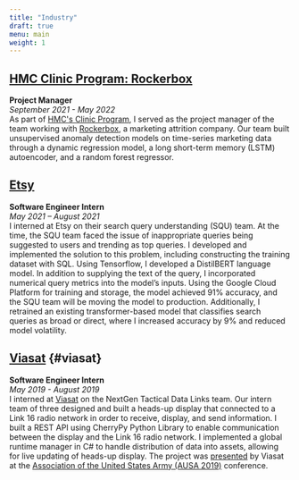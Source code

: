 ```yaml
---
title: "Industry"
draft: true
menu: main
weight: 1
---
```


<!-- I am an undergraduate studying mathematics and computer science at [Harvey Mudd College](https://www.hmc.edu/), where I am a [Harvey S. Mudd Merit Scholar](https://www.hmc.edu/admission/afford/scholarships-and-grants/merit-based-scholarships/harvey-s-mudd-merit-award). I am advised by [Professor George D. Montañez](https://www.cs.hmc.edu/~montanez/) and [Professor Dagan Karp](https://www.math.hmc.edu/~dk/). I am a member of the [AMISTAD Lab](https://www.cs.hmc.edu/~montanez/amistad.html), led by Professor Montañez, where I conduct research in theoretical machine learning. I have also worked with [Profesesor Weiqing Gu](https://math.hmc.edu/gu/) in geometric deep learning. I will be graduating from Harvey Mudd College with a B.S. in May 2022. I hope to pursue a Ph.D. in computer science next year focusing on deep learning and reinforcement learning.

Last Updated: November 2021. -->

## [HMC Clinic Program: Rockerbox](https://www.clinic.cs.hmc.edu/)
**Project Manager**  
*September 2021 - May 2022*  
As part of [HMC's Clinic Program](https://www.clinic.cs.hmc.edu/), I served as the project manager of the team working with [Rockerbox](https://www.rockerbox.com/), a marketing attrition company. Our team built unsupervised anomaly detection models on time-series marketing data through a dynamic regression model, a long short-term memory (LSTM) autoencoder, and a random forest regressor.


## [Etsy](https://www.etsy.com/)
**Software Engineer Intern**  
*May 2021 – August 2021*  
I interned at Etsy on their search query understanding (SQU) team. At the time, the SQU team faced the issue of inappropriate queries being suggested to users and trending as top queries. I developed and implemented the solution to this problem, including constructing the training dataset with SQL. Using Tensorflow, I developed a DistilBERT language model. In addition to supplying the text of the query, I incorporated numerical query metrics into the model’s inputs. Using the Google Cloud Platform for training and storage, the model achieved 91% accuracy, and the SQU team will be moving the model to production. Additionally, I retrained an existing transformer-based model that classifies search queries as broad or direct, where I increased accuracy by 9% and reduced model volatility.


## [Viasat](https://www.viasat.com/) {#viasat}
**Software Engineer Intern**  
*May 2019 - August 2019*  
I interned at [Viasat](https://www.viasat.com/) on the NextGen Tactical Data Links team. Our intern team of three designed and built a heads-up display that connected to a Link 16 radio network in order to receive, display, and send information. I built a REST API using CherryPy Python Library to enable communication between the display and the Link 16 radio network. I implemented a global runtime manager in C# to handle distribution of data into assets, allowing for live updating of heads-up display. The project was [presented](https://www.linkedin.com/posts/viasat-government_ausa2019-nationalasset-activity-6591002603256115200-3vmt) by Viasat at the [Association of the United States Army (AUSA 2019)](https://www.ausa.org/meet) conference. 


<!-- I enabled communication between the display and the Link 16 radio network. To achieve two-way communication, I exposed URL routes on a web server that was connected to the Link 16 network, allowing the encrypted Link 16 messages to be acquired through an HTTP GET request. I built a REST API using the [CherryPy](https://cherrypy.org/) Python library; the REST API issued the web requests to the web server. 


Additionally, I developed the global runtime manager in C# to handle the distribution of the Link 16 messages that were acquired by the REST API. The information was parsed and then distributed into the display’s “assets,” which included a map, compass and radar. Using the Link 16 radio data, I created an interactive and dynamic map, allowing soldiers to view friendly and hostile units in their area. -->

<!-- ## [General Assembly: Data Science Course](https://generalassemb.ly/education/data-science/new-york-city)
**Student**  
*June 2017 - August 2017*  
In the summer of 2017, I took [General Assembly's](https://generalassemb.ly/) [data science course](https://generalassemb.ly/education/data-science/new-york-city), taught in New York City. During the course, we learned how to build machine learning algorithms – including decision trees, random forest regression and classification models, K-nearest neighbors, and logistic regression. We used Python's [Pandas](https://pandas.pydata.org/) and [NumPy](https://numpy.org/) libraries for collecting and cleaning the data, and we used the [Scikit-Learn](https://scikit-learn.org/stable/) library for implementing the models.

As part of the final project for the course, I built a random forest regression model in Python to predict the final sale prices of Iowa houses with over 90% accuracy. I then presented the model’s results to General Assembly faculty and students. The project is available on [Github](https://github.com/nico-espinosadice/house-price-prediction) and [Housing_Prices_Analysis.pdf](/img/Housing_Prices_Analysis.pdf). -->

<!-- ## [Coursework](/img/EspinosaDice_Transcript.pdf) {#coursework}
A list of the mathematics and computer science courses I have taken is available [here](/img/EspinosaDice_Transcript.pdf). -->

<!-- In terms of coursework, I have enjoyed both applied mathematics and computer science courses – including [mathematics of big data](https://math189bigdata.github.io/index.html), data structures and program development, and algorithms – and theoretical courses such as abstract algebra and real analysis. A full list of the coursework that I have taken is available [here](/img/EspinosaDice_Coursework.pdf).
 -->
